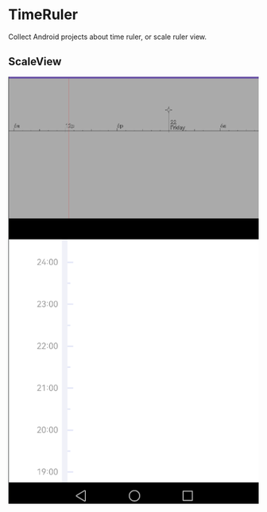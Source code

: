 # TimeRuler

Collect Android projects about time ruler, or scale ruler view.

## ScaleView
![](https://github.com/hhbgk/TimeRuler/blob/master/pic/ScaleView.png)

